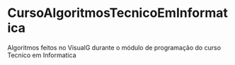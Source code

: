 # CursoAlgoritmosTecnicoEmInformatica
Algoritmos feitos no VisualG durante o módulo de programação do curso Tecnico em Informatica
